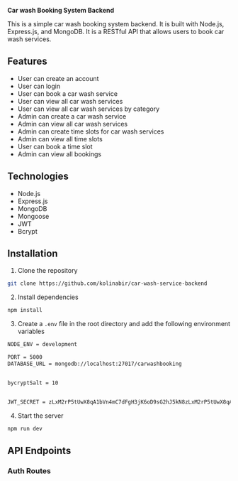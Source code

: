 **Car wash Booking System Backend**

This is a simple car wash booking system backend. It is built with Node.js, Express.js, and MongoDB. It is a RESTful API that allows users to book car wash services.

## Features

- User can create an account
- User can login
- User can book a car wash service
- User can view all car wash services
- User can view all car wash services by category
- Admin can create a car wash service
- Admin can view all car wash services
- Admin can create time slots for car wash services
- Admin can view all time slots
- User can book a time slot
- Admin can view all bookings

## Technologies

- Node.js
- Express.js
- MongoDB
- Mongoose
- JWT
- Bcrypt

## Installation

1. Clone the repository

```bash
git clone https://github.com/kolinabir/car-wash-service-backend
```

2. Install dependencies

```bash
npm install
```

3. Create a `.env` file in the root directory and add the following environment variables

```bash
NODE_ENV = development

PORT = 5000
DATABASE_URL = mongodb://localhost:27017/carwashbooking


bycryptSalt = 10


JWT_SECRET = zLxM2rP5tUwX8qA1bVn4mC7dFgH3jK6oD9sG2hJ5kN8zLxM2rP5tUwX8qA1bVn4mC7dFgH3jK6oD9sG2hJ5kN8
```

4. Start the server

```bash
npm run dev
```



## API Endpoints

### Auth Routes


